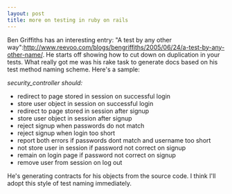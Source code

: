 ```yaml
--- 
layout: post
title: more on testing in ruby on rails
---
```

Ben Griffiths has an interesting entry: "A test by any other way":http://www.reevoo.com/blogs/bengriffiths/2005/06/24/a-test-by-any-other-name/.  He starts off showing how to cut down on duplication in your tests.  What really got me was his rake task to generate docs based on his test method naming scheme.  Here's a sample:

_security_controller should:_
* redirect to page stored in session on successful login
* store user object in session on successful login
* redirect to page stored in session after signup
* store user object in session after signup
* reject signup when passwords do not match
* reject signup when login too short
* report both errors if passwords dont match and username too short
* not store user in session if password not correct on signup
* remain on login page if password not correct on signup
* remove user from session on log out

He's generating contracts for his objects from the source code.  I think I'll adopt this style of test naming immediately.
